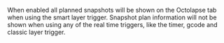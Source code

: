 When enabled all planned snapshots will be shown on the Octolapse tab when using the smart layer trigger.  Snapshot plan information will not be shown when using any of the real time triggers, like the timer, gcode and classic layer trigger.
